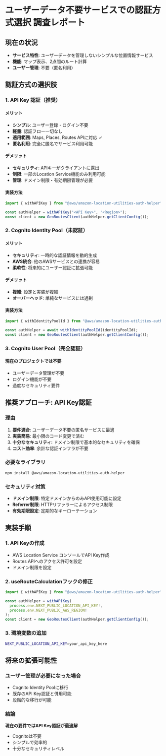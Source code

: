 # ユーザーデータ不要サービスでの認証方式選択 調査レポート

## 現在の状況
- **サービス特性**: ユーザーデータを管理しないシンプルな位置情報サービス
- **機能**: マップ表示、2点間のルート計算
- **ユーザー管理**: 不要（匿名利用）

## 認証方式の選択肢

### 1. API Key 認証（推奨）

#### メリット
- **シンプル**: ユーザー登録・ログイン不要
- **軽量**: 認証フロー一切なし
- **適用範囲**: Maps, Places, Routes APIに対応 ✓
- **匿名利用**: 完全に匿名でサービス利用可能

#### デメリット
- **セキュリティ**: APIキーがクライアントに露出
- **制限**: 一部のLocation Service機能のみ利用可能
- **管理**: ドメイン制限・有効期限管理が必要

#### 実装方法
```typescript
import { withAPIKey } from "@aws/amazon-location-utilities-auth-helper";

const authHelper = withAPIKey("<API Key>", "<Region>");
const client = new GeoRoutesClient(authHelper.getClientConfig());
```

### 2. Cognito Identity Pool（未認証）

#### メリット
- **セキュリティ**: 一時的な認証情報を動的生成
- **AWS統合**: 他のAWSサービスとの連携が容易
- **柔軟性**: 将来的にユーザー認証に拡張可能

#### デメリット
- **複雑**: 設定と実装が複雑
- **オーバーヘッド**: 単純なサービスには過剰

#### 実装方法
```typescript
import { withIdentityPoolId } from "@aws/amazon-location-utilities-auth-helper";

const authHelper = await withIdentityPoolId(identityPoolId);
const client = new GeoRoutesClient(authHelper.getClientConfig());
```

### 3. Cognito User Pool（完全認証）

#### 現在のプロジェクトでは不要
- ユーザーデータ管理が不要
- ログイン機能が不要
- 過度なセキュリティ要件

## 推奨アプローチ: API Key認証

### 理由
1. **要件適合**: ユーザーデータ不要の匿名サービスに最適
2. **実装簡易**: 最小限のコード変更で済む
3. **十分なセキュリティ**: ドメイン制限で基本的なセキュリティを確保
4. **コスト効率**: 余計な認証インフラが不要

### 必要なライブラリ
```bash
npm install @aws/amazon-location-utilities-auth-helper
```

### セキュリティ対策
- **ドメイン制限**: 特定ドメインからのみAPI使用可能に設定
- **Referrer制限**: HTTPリファラーによるアクセス制限
- **有効期限設定**: 定期的なキーローテーション

## 実装手順

### 1. API Keyの作成
- AWS Location Service コンソールでAPI Key作成
- Routes APIへのアクセス許可を設定
- ドメイン制限を設定

### 2. useRouteCalculationフックの修正
```typescript
import { withAPIKey } from "@aws/amazon-location-utilities-auth-helper";

const authHelper = withAPIKey(
  process.env.NEXT_PUBLIC_LOCATION_API_KEY!, 
  process.env.NEXT_PUBLIC_AWS_REGION!
);
const client = new GeoRoutesClient(authHelper.getClientConfig());
```

### 3. 環境変数の追加
```bash
NEXT_PUBLIC_LOCATION_API_KEY=your_api_key_here
```

## 将来の拡張可能性

### ユーザー管理が必要になった場合
- Cognito Identity Poolに移行
- 既存のAPI Key認証と併用可能
- 段階的な移行が可能

### 結論
**現在の要件ではAPI Key認証が最適解**
- Cognitoは不要
- シンプルで効率的
- 十分なセキュリティレベル